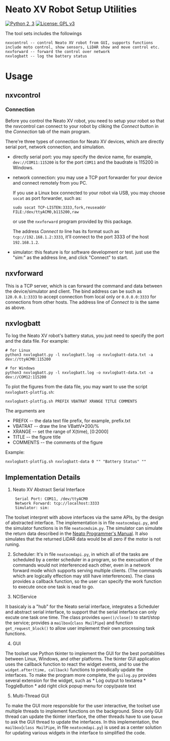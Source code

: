 Neato XV Robot Setup Utilities
==============================

[![Python 2, 3](https://img.shields.io/badge/python-2%2C%203-blue.svg)](https://www.python.org/downloads/)
[![License: GPL v3](https://img.shields.io/badge/License-GPL%20v3-blue.svg)](http://www.gnu.org/licenses/gpl-3.0)

The tool sets includes the followings

    nxvcontrol -- control Neato XV robot from GUI, supports functions include moto control, show sensors, LiDAR show and move control etc.
    nxvforward -- forward the control over network
    nxvlogbatt -- log the battery status


# Usage

## nxvcontrol

### Connection

Before you control the Neato XV robot, you need to setup your robot so that
the nxvcontrol can connect to your robot by cliking the *Connect* button in the *Connection* tab of the main program.

There're three types of connection for Neato XV devices, which are directly serial port, network connection, and simulation.
* directly serial port: you may specify the device name, for example, `dev://COM11:115200` is for the port `COM11` and the baudrate is 115200 in Windows.
* network connection: you may use a TCP port forwarder for your device and connect remotely from you PC.

  If you use a Linux box connected to your robot via USB, you may choose `socat` as port forwarder, such as:

      sudo socat TCP-LISTEN:3333,fork,reuseaddr FILE:/dev/ttyACM0,b115200,raw

  or use the `nxvforward` program provided by this package.

  The address *Connect to* line has its format such as `tcp://192.168.1.2:3333`, it'll connect to the port 3333 of the host `192.168.1.2`.

* simulator: this feature is for software development or test. just use the "sim:" as the address line, and click "Connect" to start.


## nxvforward

This is a TCP server, which is can forward the command and data between the device/simulator and client.
The bind address can be such as `120.0.0.1:3333` to accept connection from local only or `0.0.0.0:3333` for connections from other hosts.
The address line of *Connect to* is the same as above.


## nxvlogbatt

To log the Neato XV robot's battery status, you just need to specify the port and the data file. For example:

    # for Linux
    python3 nxvlogbatt.py -l nxvlogbatt.log -o nxvlogbatt-data.txt -a dev://ttyACM0:115200

    # for Windows
    python3 nxvlogbatt.py -l nxvlogbatt.log -o nxvlogbatt-data.txt -a dev://COM12:115200


To plot the figures from the data file, you may want to use the script `nxvlogbatt-plotfig.sh`:

    nxvlogbatt-plotfig.sh PREFIX VBATRAT XRANGE TITLE COMMENTS

The arguments are

* PREFIX  -- the data text file prefix, for example, prefix.txt
* VBATRAT -- draw the line VBattV*200/%
* XRANGE  -- set the range of X(time), [0:2000]
* TITLE   -- the figure title
* COMMENTS -- the comments of the figure

Example:

    nxvlogbatt-plotfig.sh nxvlogbatt-data 0 "" "Battery Status" ""


Implementation Details
----------------------

1. Neato XV Abstract Serial Interface

        Serial Port: COM11, /dev/ttyACM0
        Network Forward: tcp://localhost:3333
        Simulator: sim:

  The toolset interpret with above interfaces via the same APIs, by the design of abstracted interface.
  The implementation is in file `neatocmdapi.py`, and the simulator functions is in file `neatocmdsim.py`.
  The simulator can simulate the return data described in the [Neato Programmer's Manual](https://www.neatorobotics.com/resources/programmersmanual_20140305.pdf).
  It also simulates that the returned LiDAR data would be all zero if the motor is not runing.

2. Scheduler: It's in file `neatocmdapi.py`, in which all of the tasks are scheduled by a center scheduler in a program, so the execuation of the commands would not interferenced each other,
  even in a network forward mode which supports serving multiple clients. (The commands which are logically effection may still have interferences).
  The class provides a callback function, so the user can specify the work function to execute once one task is read to go.

3. NCIService

  It basicaly is a "hub" for the Neato serial interface, integrates a Scheduler and abstract serial interface,
  to support that the serial interface can only excute one task one time.
  The class provides `open()/close()` to start/stop the service;
  provides a `mailbox`(`class MailPipe`) and function `get_request_block()` to allow 
  user implement their own processing task functions.

4. GUI

  The toolset use Python tkinter to implement the GUI for the best portabilities between Linux, Windows, and other platforms.
  The tkinter GUI application uses the callback function to react the widget events, and to use the `widget.after(time, callback)` functions to preodically update the interfaces.
  To make the program more complete, the `guilog.py` provides several extension for the widget, such as
    * Log output to textarea
    * ToggleButton
    * add right click popup menu for copy/paste text

5. Multi-Thread GUI

  To make the GUI more responsible for the user interactive, the toolset use multiple threads to implement functions on the background.
  Since only GUI thread can update the tkinter interface, the other threads have to use `Queue` to ask the GUI thread to update the interfaces.
  In this implementation, the `mailbox`(`class MailPipe`, in file `neatocmdapi.py`) is used as a center solution for updating various widgets in the interface to simplified the code.



